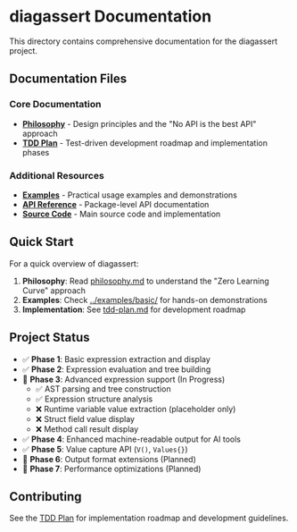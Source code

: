 # diagassert Documentation

This directory contains comprehensive documentation for the diagassert project.

## Documentation Files

### Core Documentation

- **[Philosophy](./philosophy.md)** - Design principles and the "No API is the
  best API" approach
- **[TDD Plan](./tdd-plan.md)** - Test-driven development roadmap and
  implementation phases

### Additional Resources

- **[Examples](../examples/)** - Practical usage examples and demonstrations
- **[API Reference](../doc.go)** - Package-level API documentation
- **[Source Code](../)** - Main source code and implementation

## Quick Start

For a quick overview of diagassert:

1. **Philosophy**: Read [philosophy.md](./philosophy.md) to understand the "Zero
   Learning Curve" approach
2. **Examples**: Check [../examples/basic/](../examples/basic/) for hands-on
   demonstrations
3. **Implementation**: See [tdd-plan.md](./tdd-plan.md) for development roadmap

## Project Status

- ✅ **Phase 1**: Basic expression extraction and display
- ✅ **Phase 2**: Expression evaluation and tree building
- 🔄 **Phase 3**: Advanced expression support (In Progress)
  - ✅ AST parsing and tree construction
  - ✅ Expression structure analysis  
  - ❌ Runtime variable value extraction (placeholder only)
  - ❌ Struct field value display
  - ❌ Method call result display
- ✅ **Phase 4**: Enhanced machine-readable output for AI tools
- ✅ **Phase 5**: Value capture API (`V()`, `Values{}`)
- 🔄 **Phase 6**: Output format extensions (Planned)
- 🔄 **Phase 7**: Performance optimizations (Planned)

## Contributing

See the [TDD Plan](./tdd-plan.md) for implementation roadmap and development
guidelines.
